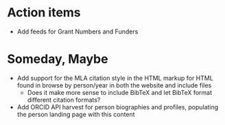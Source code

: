 
# Action items

+ Add feeds for Grant Numbers and Funders

# Someday, Maybe

+ Add support for the MLA citation style in the HTML markup for HTML found in browse by person/year in both the website and include files
    + Does it make more sense to include BibTeX and let BibTeX format different citation formats?
+ Add ORCID API harvest for person biographies and profiles, populating the person landing page with this content


